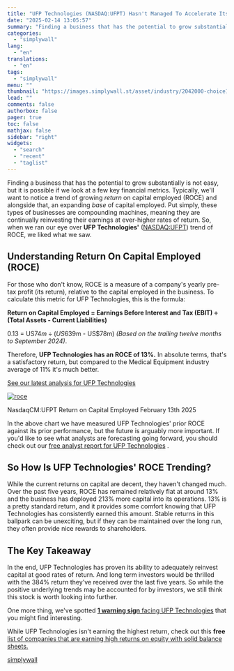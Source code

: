 ```yaml
---
title: "UFP Technologies (NASDAQ:UFPT) Hasn't Managed To Accelerate Its Returns"
date: "2025-02-14 13:05:57"
summary: "Finding a business that has the potential to grow substantially is not easy, but it is possible if we look at a few key financial metrics. Typically, we'll want to notice a trend of growing return on capital employed (ROCE) and alongside that, an expanding base of capital employed. Put..."
categories:
  - "simplywall"
lang:
  - "en"
translations:
  - "en"
tags:
  - "simplywall"
menu: ""
thumbnail: "https://images.simplywall.st/asset/industry/2042000-choice1-main-header/1585186562856"
lead: ""
comments: false
authorbox: false
pager: true
toc: false
mathjax: false
sidebar: "right"
widgets:
  - "search"
  - "recent"
  - "taglist"
---
```


Finding a business that has the potential to grow substantially is not easy, but it is possible if we look at a few key financial metrics. Typically, we'll want to notice a trend of growing *return* on capital employed (ROCE) and alongside that, an expanding *base* of capital employed. Put simply, these types of businesses are compounding machines, meaning they are continually reinvesting their earnings at ever-higher rates of return. So, when we ran our eye over **UFP Technologies'** ([NASDAQ:UFPT](https://simplywall.st/stocks/us/healthcare/nasdaq-ufpt/ufp-technologies)) trend of ROCE, we liked what we saw.

Understanding Return On Capital Employed (ROCE)
-----------------------------------------------

For those who don't know, ROCE is a measure of a company's yearly pre-tax profit (its return), relative to the capital employed in the business. To calculate this metric for UFP Technologies, this is the formula:

**Return on Capital Employed = Earnings Before Interest and Tax (EBIT) ÷ (Total Assets - Current Liabilities)**

0.13 = US$74m ÷ (US$639m - US$78m) *(Based on the trailing twelve months to September 2024)*.

Therefore, **UFP Technologies has an ROCE of 13%.** In absolute terms, that's a satisfactory return, but compared to the Medical Equipment industry average of 11% it's much better.

 [See our latest analysis for UFP Technologies](https://simplywall.st/stocks/us/healthcare/nasdaq-ufpt/ufp-technologies) 

[![roce](https://images.simplywall.st/asset/chart/340904-roce-1-dark/1739473658757)](https://simplywall.st/stocks/us/healthcare/nasdaq-ufpt/ufp-technologies)

NasdaqCM:UFPT Return on Capital Employed February 13th 2025

In the above chart we have measured UFP Technologies' prior ROCE against its prior performance, but the future is arguably more important. If you'd like to see what analysts are forecasting going forward, you should check out our [free analyst report for UFP Technologies](https://simplywall.st/stocks/us/healthcare/nasdaq-ufpt/ufp-technologies/future) .

So How Is UFP Technologies' ROCE Trending?
------------------------------------------

While the current returns on capital are decent, they haven't changed much. Over the past five years, ROCE has remained relatively flat at around 13% and the business has deployed 213% more capital into its operations. 13% is a pretty standard return, and it provides some comfort knowing that UFP Technologies has consistently earned this amount. Stable returns in this ballpark can be unexciting, but if they can be maintained over the long run, they often provide nice rewards to shareholders.

The Key Takeaway
----------------

In the end, UFP Technologies has proven its ability to adequately reinvest capital at good rates of return. And long term investors would be thrilled with the 384% return they've received over the last five years. So while the positive underlying trends may be accounted for by investors, we still think this stock is worth looking into further.

One more thing, we've spotted  [**1 warning sign**  facing UFP Technologies](https://simplywall.st/stocks/us/healthcare/nasdaq-ufpt/ufp-technologies) that you might find interesting.

While UFP Technologies isn't earning the highest return, check out this **free** [list of companies that are earning high returns on equity with solid balance sheets.](https://simplywall.st/discover/investing-ideas/10146/solid-balance-sheet-and-fundamentals/global)

[simplywall](https://simplywall.st/stocks/us/healthcare/nasdaq-ufpt/ufp-technologies/news/ufp-technologies-nasdaqufpt-hasnt-managed-to-accelerate-its)
